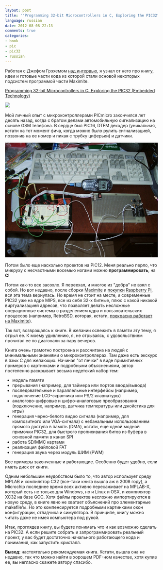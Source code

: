 ```yaml
---
layout: post
title: '"Programming 32-bit Microcontrollers in C, Exploring the PIC32", Lucio Di Jasio'
language: russian
date: 2012-08-08 22:13
comments: true
categories: 
- book
- pic
- pic32
- russian
---
```

Работая с Джефом Грэхемом [над интервью][Интервью с Джефом Грэхемом], я узнал от него про книгу, идеи и готовые части кода из которой стали основой некоторых подсистем программой части Maximite.

<a href="http://www.amazon.co.uk/gp/product/B005VO36UG/ref=as_li_qf_sp_asin_tl?ie=UTF8&amp;camp=1634&amp;creative=6738&amp;creativeASIN=B005VO36UG&amp;linkCode=as2&amp;tag=prodiy-21">Programming 32-bit Microcontrollers in C: Exploring the PIC32 (Embedded Technology)</a><img src="http://www.assoc-amazon.co.uk/e/ir?t=prodiy-21&amp;l=as2&amp;o=2&amp;a=B005VO36UG" width="1" height="1" border="0" alt="" style="border:none !important; margin:0px !important;" />

<a href="http://www.amazon.co.uk/gp/product/B005VO36UG/ref=as_li_qf_sp_asin_il?ie=UTF8&amp;camp=1634&amp;creative=6738&amp;creativeASIN=B005VO36UG&amp;linkCode=as2&amp;tag=prodiy-21"><img border="0" src="http://ws.assoc-amazon.co.uk/widgets/q?_encoding=UTF8&amp;ASIN=B005VO36UG&amp;Format=_SL160_&amp;ID=AsinImage&amp;MarketPlace=GB&amp;ServiceVersion=20070822&amp;WS=1&amp;tag=prodiy-21" ></a><img src="http://www.assoc-amazon.co.uk/e/ir?t=prodiy-21&amp;l=as2&amp;o=2&amp;a=B005VO36UG" width="1" height="1" border="0" alt="" style="border:none !important; margin:0px !important;" />

[Интервью с Джефом Грэхемом]: /blog/russian/2012/08/07/interview-with-geoff-graham/

Мой личный опыт с микроконтроллерами PICmicro закончился лет десять назад, когда с братом делами автомобильную сигнализацию на основе GSM телефона. В сердце был PIC16, DTFM декодер (уникальная, кстати на тот момент фича, когда можно было рулить сигнализацией, позвонив на ее номер и пикая с трубку циферьки) и датчики.

![](/images/blog/sms-alarm-system.jpg)

Потом было еще насколько проектов на PIC12. Меня реально перло, что микруху с несчастными восемью ногами можно **программировать**, на **С**!

Потом как-то все засохло. Я переехал, и многое из "добра" не взял с собой. Но вот недавно, после сборки [Maximite][Сборка Maximite] и [покупки][Raspberry Pi arrived] [Raspberry Pi][Raspberry Pi links], вся эта тема вернулась. Но время не стоит на месте, и современные PIC32 уже на ядре MIPS, все из себя 32-х битные, плюс с какой никакой виртуализацией адресов, что позволяет делать несложные операционные системы с разделением ядра и пользовательских процессов (например, RetroBSD, которая, кстати, 
[прекрасно работает на Maximite][RetroBSD на Maximite]).

[Сборка Maximite]: /blog/russian/2012/01/19/maximite-kit/
[RetroBSD на Maximite]: /blog/russian/2012/05/11/retrobsd-on-maximite/
[Raspberry Pi links]: /blog/english/2012/07/26/raspberry-pi-links/
[Raspberry Pi arrived]: /blog/english/2012/07/11/raspberry-pi-arrived/

Так вот, возвращаясь к книге. В желании освежить в памяти эту тему, я отрыл ее. К моему удивлению, я, не отрываясь, с удовольствием прочитал ее по диагонали за пару вечеров.

Книга очень грамотно построена и рассчитана на людей с минимальными знаниями о микроконтроллерах. Там даже есть экскурс в язык С для желающих. Начиная "от печки" в виде примитивных примеров с картинками и подробными объяснениями, автор постепенно раскрывает весьма недетский набор тем:

* модель памяти
* прерывания (например, для таймера или портов ввода/вывода)
* последовательные и параллельные интерфейсы (например, подключение LCD-экранчика или PS/2 клавиатуры)
* аналогово-цифровые и цифро-аналоговые преобразования (подключение, например, датчика температуры или джойстика для игры)
* генерация черно-белого видео сигнала (например, для композитного или VGA-сигнала) с небанальным использованием прямого доступа в память (DMA), кстати, еще одной модной примочки PIC32, для быстрого пропихивания битов из буфера в основной памяти в канал SPI
* работа SD/MMC картами
* реализация файловой FAT
* генерация звука через модуль ШИМ (PWM)

Все примеры законченные и работающие. Особенно будет удобно, если иметь диск от книги.

Одним небольшим неудобством было то, что автор использует среду MPLAB и компилятор С32 (все-таки книга вышла аж в 2008 году), а Microchip последнее время всех активно пересаживает на MPLAB-X, который есть не только для Windows, но и Linux и OSX, и компилятор XC32 на базе GCC. Хотя файлы проектов несложно импортируются в новую среду, в книге явно не хватает объяснений про элементарные makefile'ы. Но это компенсируется подробными картинками окон конфигурации, отладчика и симулятора. В принципе, книгу можно читать даже не имея компьютера под рукой.

Итак, проглядев книгу, вы будете понимать что и как возможно сделать на PIC32. А если решите собрать и запрограммировать реальный проект, у вас будет достаточно начального работающего кода и понимания, как запустить кристалл.

**Вывод**: настоятельно рекомендуемая книга. Кстати, вышла она не недавно, так что можно найти в хорошем PDF-ном качестве, хотя купив ее, вы негласно скажете автору спасибо.

